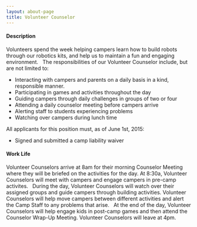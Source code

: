 ```yaml
---
layout: about-page
title: Volunteer Counselor
---
```


#### Description
Volunteers spend the week helping campers learn how to build robots through our robotics kits, and help us to maintain a fun and engaging environment.   The responsibilities of our Volunteer Counselor include, but are not limited to:

- Interacting with campers and parents on a daily basis in a kind, responsible manner.
- Participating in games and activities throughout the day
- Guiding campers through daily challenges in groups of two or four
- Attending a daily counselor meeting before campers arrive
- Alerting staff to students experiencing problems
- Watching over campers during lunch time

All applicants for this position must, as of June 1st, 2015:

- Signed and submitted a camp liability waiver

#### Work Life
Volunteer Counselors arrive at 8am for their morning Counselor Meeting where they will be briefed on the activities for the day. At 8:30a, Volunteer Counselors will meet with campers and engage campers in pre-camp activites.   During the day, Volunteer Counselors will watch over their assigned groups and guide campers through building activities. Volunteer Counselors will help move campers between different activities and alert the Camp Staff to any problems that arise.   At the end of the day, Volunteer Counselors will help engage kids in post-camp games and then attend the Counselor Wrap-Up Meeting. Volunteer Counselors will leave at 4pm.
<!-- 
*In order to sign up, please register on our [volunteer form]( {{ site.volunteer_registration_form_url }} ).* -->
